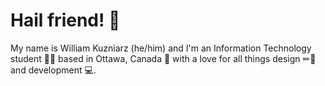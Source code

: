 # Hail friend! 👋

My name is William Kuzniarz (he&#x2F;him) and I'm an Information Technology student 👨‍🎓 based in Ottawa, Canada 🍁 with a love for all things design ✏📐 and development 💻.  
